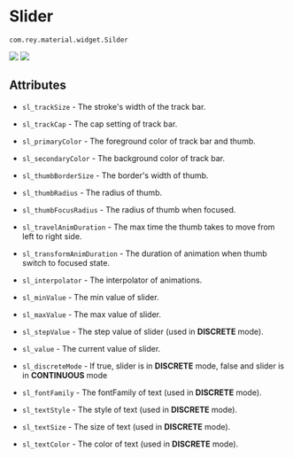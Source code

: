 Slider
=====================

  `com.rey.material.widget.Silder`  

![](https://github.com/rey5137/Material/raw/master/image/slider_continuous.gif)
![](https://github.com/rey5137/Material/raw/master/image/slider_discrete.gif)
   

Attributes
------------

* `sl_trackSize` - The stroke's width of the track bar.

* `sl_trackCap` - The cap setting of track bar.

* `sl_primaryColor` - The foreground color of track bar and thumb.

* `sl_secondaryColor` - The background color of track bar.

* `sl_thumbBorderSize` - The border's width of thumb.

* `sl_thumbRadius` - The radius of thumb.

* `sl_thumbFocusRadius` - The radius of thumb when focused.

* `sl_travelAnimDuration` - The max time the thumb takes to move from left to right side.

* `sl_transformAnimDuration` - The duration of animation when thumb switch to focused state.

* `sl_interpolator` - The interpolator of animations.

* `sl_minValue` - The min value of slider.

* `sl_maxValue` - The max value of slider.

* `sl_stepValue` - The step value of slider (used in **DISCRETE** mode).

* `sl_value` - The current value of slider.

* `sl_discreteMode` - If true, slider is in **DISCRETE** mode, false and slider is in **CONTINUOUS** mode

* `sl_fontFamily` - The fontFamily of text (used in **DISCRETE** mode).

* `sl_textStyle` - The style of text (used in **DISCRETE** mode).

* `sl_textSize` - The size of text (used in **DISCRETE** mode).

* `sl_textColor` - The color of text (used in **DISCRETE** mode).